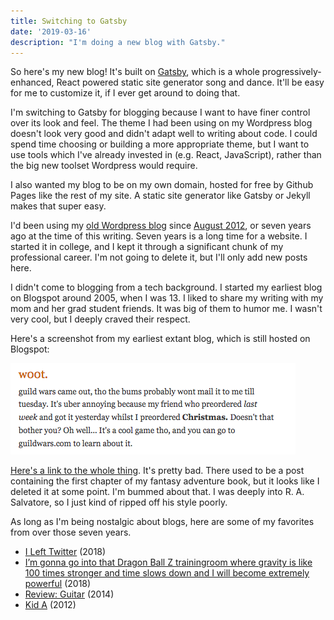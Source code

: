 ```yaml
---
title: Switching to Gatsby
date: '2019-03-16'
description: "I'm doing a new blog with Gatsby."
---
```


So here's my new blog! It's built on [Gatsby](https://www.gatsbyjs.org/), which is a whole progressively-enhanced, React powered static site generator song and dance. It'll be easy for me to customize it, if I ever get around to doing that.

I'm switching to Gatsby for blogging because I want to have finer control over its look and feel. The theme I had been using on my Wordpress blog doesn't look very good and didn't adapt well to writing about code. I could spend time choosing or building a more appropriate theme, but I want to use tools which I've already invested in (e.g. React, JavaScript), rather than the big new toolset Wordpress would require.

I also wanted my blog to be on my own domain, hosted for free by Github Pages like the rest of my site. A static site generator like Gatsby or Jekyll makes that super easy.

I'd been using my [old Wordpress blog](https://vcolavin.wordpress.com/) since [August 2012](https://vcolavin.wordpress.com/2012/08/18/a-blueprint/), or seven years ago at the time of this writing. Seven years is a long time for a website. I started it in college, and I kept it through a significant chunk of my professional career. I'm not going to delete it, but I'll only add new posts here.

I didn't come to blogging from a tech background. I started my earliest blog on Blogspot around 2005, when I was 13. I liked to share my writing with my mom and her grad student friends. It was big of them to humor me. I wasn't very cool, but I deeply craved their respect.

Here's a screenshot from my earliest extant blog, which is still hosted on Blogspot:

![This is a screenshot from my earliest extant blog. It reads "w00t. guild wars came out, tho the bums probably wont mail it to me till tuesday. It's uber annoying because my friend who preordered last week and got it yesterday whilst I preordered **Christmas**. Doesn't that bother you? Oh well... It's a cool game tho, and you can go to guildwars.com to learn about it."](./first_blog_screenshot.png)

[Here's a link to the whole thing](http://holeyhat.blogspot.com/). It's pretty bad. There used to be a post containing the first chapter of my fantasy adventure book, but it looks like I deleted it at some point. I'm bummed about that. I was deeply into R. A. Salvatore, so I just kind of ripped off his style poorly.

As long as I'm being nostalgic about blogs, here are some of my favorites from over those seven years.

-   [I Left Twitter](https://vcolavin.wordpress.com/2018/03/05/i-left-twitter/) (2018)
-   [I’m gonna go into that Dragon Ball Z trainingroom where gravity is like 100 times stronger and time slows down and I will become extremely powerful](https://vcolavin.wordpress.com/2018/10/11/im-gonna-go-into-that-dragon-ball-z-trainingroom-where-gravity-is-like-100-times-stronger-and-time-slows-down-and-i-will-become-extremely-powerful/) (2018)
-   [Review: Guitar](https://vcolavin.wordpress.com/2014/03/05/review-guitar/) (2014)
-   [Kid A](https://vcolavin.wordpress.com/2012/08/28/kid-a/#more-67) (2012)
